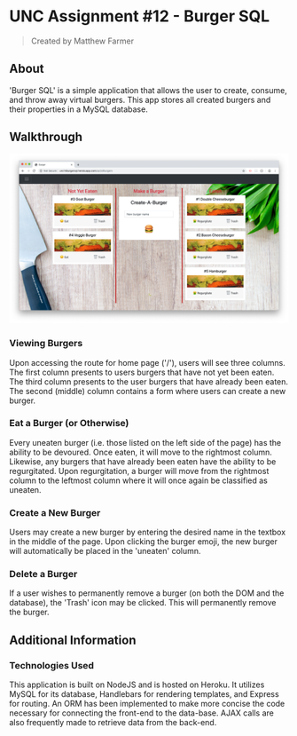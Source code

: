 # **UNC Assignment #12 - Burger SQL**
> Created by Matthew Farmer

## About
'Burger SQL' is a simple application that allows the user to create, consume, and throw away virtual burgers. This app stores all created burgers and their properties in a MySQL database.

## Walkthrough

![ Home](/demoMedia/home.png)

### Viewing Burgers

Upon accessing the route for home page ('/'), users will see three columns. The first column presents to users burgers that have not yet been eaten. The third column presents to the user burgers that have already been eaten. The second (middle) column contains a form where users can create a new burger.

### Eat a Burger (or Otherwise)

Every uneaten burger (i.e. those listed on the left side of the page) has the ability to be devoured. Once eaten, it will move to the rightmost column. Likewise, any burgers that have already been eaten have the ability to be regurgitated. Upon regurgitation, a burger will move from the rightmost column to the leftmost column where it will once again be classified as uneaten.

### Create a New Burger

Users may create a new burger by entering the desired name in the textbox in the middle of the page. Upon clicking the burger emoji, the new burger will automatically be placed in the 'uneaten' column.

### Delete a Burger

If a user wishes to permanently remove a burger (on both the DOM and the database), the 'Trash' icon may be clicked. This will permanently remove the burger.

## Additional Information

### Technologies Used

This application is built on NodeJS and is hosted on Heroku. It utilizes MySQL for its database, Handlebars for rendering templates, and Express for routing. An ORM has been implemented to make more concise the code necessary for connecting the front-end to the data-base. AJAX calls are also frequently made to retrieve data from the back-end.
